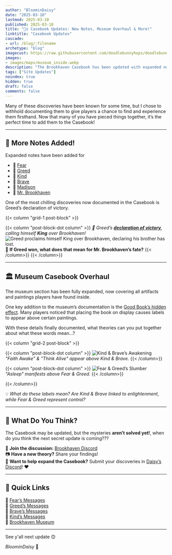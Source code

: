 ```yaml
---
author: "BloominDaisy"
date: "2025-03-10"
lastmod: 2025-03-10
published: 2025-03-10
title: "🕵️‍♀️ Casebook Updates: New Notes, Museum Overhaul & More!"
linktitle: "Casebook Updates"
cascade:
- url: /blog/:filename
archetype: "blog"
imagecust: https://raw.githubusercontent.com/doodlebunnyhops/doodlebunnyhops.github.io/refs/heads/main/static/images/maps/museum_inside.png
images:
- images/maps/museum_inside.webp
description: "The Brookhaven Casebook has been updated with expanded notes and a full museum overhaul, documenting hidden messages and artifacts that players have discovered."
tags: ["Site Updates"]
noindex: true
hidden: true
draft: false
comments: false
---
```


Many of these discoveries have been known for some time, but I chose to withhold documenting them to give players a chance to find and experience them firsthand. Now that many of you have pieced things together, it’s the perfect time to add them to the Casebook!

---

## **📜 More Notes Added!**  


Expanded notes have been added for 

- 📌 [Fear](/casebook/notes/fear/)
- 📌 [Greed](/casebook/notes/greed/)
- 📌 [Kind](/casebook/notes/kind/)
- 📌 [Brave](/casebook/notes/brave/)
- 📌 [Madison](/casebook/notes/madison/)
- 📌 [Mr. Brookhaven](/casebook/notes/mrbrookhaven/)

One of the most chilling discoveries now documented in the Casebook is Greed’s declaration of victory. 

{{< column "grid-1 post-block" >}}

{{< column "post-block-dot column" >}}
_📜 Greed’s [**declaration of victory**](/casebook/notes/greed/#i-am-king), calling himself **King** over Brookhaven!_
![Greed proclaims himself King over Brookhaven, declaring his brother has lost.](/images/agency_coffin_portal_quest/agency_dungeon_message_greed_declares_victory.webp)
👑 **If Greed won, what does that mean for Mr. Brookhaven’s fate?**
{{< /column>}}
{{< /column>}}

  

---

## **🏛️ Museum Casebook Overhaul**  
The museum section has been fully expanded, now covering all artifacts and paintings players have found inside.  

One key addition to the museum’s documentation is the [Good Book’s hidden effect](/casebook/museum/display_items/good_book). Many players noticed that placing the book on display causes labels to appear above certain paintings. 

With these details finally documented, what theories can you put together about what these words mean...?

{{< column "grid-2 post-block" >}}

{{< column "post-block-dot column" >}}
![Kind & Brave’s Awakening](/images/bh/museum_good_book_reveals_good.webp)  
*"Faith Awake" & "Think Alive" appear above Kind & Brave.*
{{< /column>}}

{{< column "post-block-dot column" >}}
![Fear & Greed’s Slumber](/images/bh/museum_good_book_reveals_asleep.webp)  
*"Asleep" manifests above Fear & Greed.*
{{< /column>}}

{{< /column>}}

💡 *What do these labels mean? Are Kind & Brave linked to enlightenment, while Fear & Greed represent control?*  

---

## **🧐 What Do You Think?**  
The Casebook may be updated, but the mysteries **aren’t solved yet!**, when do you think the next secret update is coming???  

💬 **Join the discussion:** [Brookhaven Discord](https://discord.gg/wolfpaqgames)  
📷 **Have a new theory?** Share your findings!  
📖 **Want to help expand the Casebook?** Submit your discoveries in [Daisy’s Discord](https://discord.gg/fxhXWgxcHV)! ❤️  

---

## **🔗 Quick Links**  
📌 [Fear’s Messages](/casebook/notes/fear/)  
📌 [Greed’s Messages](/casebook/notes/greed/)  
📌 [Brave’s Messages](/casebook/notes/brave/)  
📌 [Kind’s Messages](/casebook/notes/kind/)  
📌 [Brookhaven Museum](/casebook/museum/)  

---

See y'all next update :blush:

_BloominDaisy_ 💜
